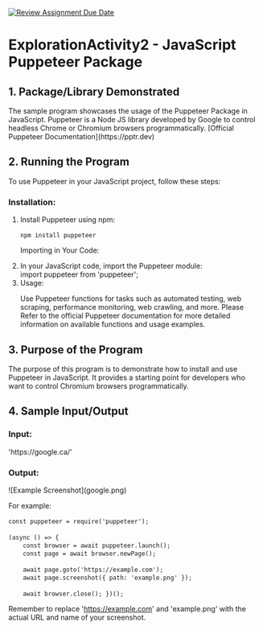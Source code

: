 [![Review Assignment Due Date](https://classroom.github.com/assets/deadline-readme-button-24ddc0f5d75046c5622901739e7c5dd533143b0c8e959d652212380cedb1ea36.svg)](https://classroom.github.com/a/kCrKdl4V)
# ExplorationActivity2 - JavaScript Puppeteer Package

<h2>1. Package/Library Demonstrated</h2>
<p>The sample program showcases the usage of the Puppeteer Package in JavaScript. Puppeteer is a Node JS library developed by Google to control headless Chrome or Chromium browsers programmatically. [Official Puppeteer Documentation](https://pptr.dev)<p>

<h2>2. Running the Program</h2>
<p>To use Puppeteer in your JavaScript project, follow these steps:</p>

<h3>Installation:</h3>

<ol>
<li>Install Puppeteer using npm:</li>
<pre><code>npm install puppeteer</code></pre>

Importing in Your Code:

<li>In your JavaScript code, import the Puppeteer module:</li>
import puppeteer from 'puppeteer';

<li>Usage:</li>

Use Puppeteer functions for tasks such as automated testing, web scraping, performance monitoring, web crawling, and more.
Please Refer to the official Puppeteer documentation for more detailed information on available functions and usage examples.
</ol>

<h2>3. Purpose of the Program</h2>
<p>The purpose of this program is to demonstrate how to install and use Puppeteer in JavaScript. It provides a starting point for developers who want to control Chromium browsers programmatically.</p>

<h2>4. Sample Input/Output</h2>
<h3>Input:</h3> <p>'https://google.ca/'</p>
<h3>Output:</h3> <p>![Example Screenshot](google.png)</p>
For example:

<pre><code>const puppeteer = require('puppeteer');

(async () => {
    const browser = await puppeteer.launch();
    const page = await browser.newPage();
    
    await page.goto('https://example.com');
    await page.screenshot({ path: 'example.png' });
    
    await browser.close(); })();</code></pre>

Remember to replace 'https://example.com' and 'example.png' with the actual URL and name of your screenshot.